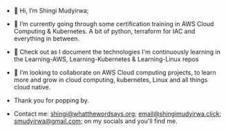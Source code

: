 - 👋 Hi, I’m Shingi Mudyirwa; 
- 👀 I’m currently going through some certification training in AWS Cloud Computing & Kubernetes. A bit of python, terraform for IAC and everything in between.
- 🥳 Check out as I document the technologies I'm continuously learning in the Learning-AWS, Learning-Kubernetes & Learning-Linux repos
- 🥳 I’m looking to collaborate on AWS Cloud computing projects, to learn more and grow in cloud computing, kubernetes, Linux and all things cloud native.

- Thank you for popping by.

- Contact me:  shingi@whatthewordsays.org; email@shingimudyirwa.click; smudyirwa@gmail.com; on my socials and you'll find me.  
  
<!---
shingieuihos/shingieuihos is a ✨ special ✨ repository because its `README.md` (this file) appears on your GitHub profile.
You can click the Preview link to take a look at your changes.
--->
